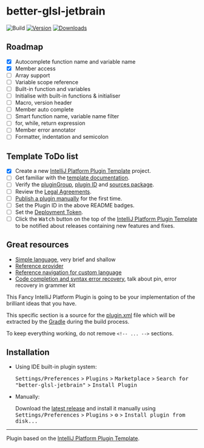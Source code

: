 # better-glsl-jetbrain

![Build](https://github.com/LeeTeng2001/better-glsl-jetbrain/workflows/Build/badge.svg)
[![Version](https://img.shields.io/jetbrains/plugin/v/PLUGIN_ID.svg)](https://plugins.jetbrains.com/plugin/PLUGIN_ID)
[![Downloads](https://img.shields.io/jetbrains/plugin/d/PLUGIN_ID.svg)](https://plugins.jetbrains.com/plugin/PLUGIN_ID)

## Roadmap
- [x] Autocomplete function name and variable name
- [x] Member access
- [ ] Array support
- [ ] Variable scope reference
- [ ] Built-in function and variables
- [ ] Initialise with built-in functions & initialiser
- [ ] Macro, version header
- [ ] Member auto complete
- [ ] Smart function name, variable name filter
- [ ] for, while, return expression
- [ ] Member error annotator
- [ ] Formatter, indentation and semicolon

## Template ToDo list
- [x] Create a new [IntelliJ Platform Plugin Template][template] project.
- [ ] Get familiar with the [template documentation][template].
- [ ] Verify the [pluginGroup](/gradle.properties), [plugin ID](/src/main/resources/META-INF/plugin.xml) and [sources package](/src/main/kotlin).
- [ ] Review the [Legal Agreements](https://plugins.jetbrains.com/docs/marketplace/legal-agreements.html).
- [ ] [Publish a plugin manually](https://plugins.jetbrains.com/docs/intellij/publishing-plugin.html?from=IJPluginTemplate) for the first time.
- [ ] Set the Plugin ID in the above README badges.
- [ ] Set the [Deployment Token](https://plugins.jetbrains.com/docs/marketplace/plugin-upload.html).
- [ ] Click the <kbd>Watch</kbd> button on the top of the [IntelliJ Platform Plugin Template][template] to be notified about releases containing new features and fixes.

## Great resources
- [Simple language](https://plugins.jetbrains.com/docs/intellij/custom-language-support-tutorial.html), very brief and shallow
- [Reference provider](https://intellij-support.jetbrains.com/hc/en-us/community/posts/206117609-Problems-to-add-PsiReferenceContributor)
- [Reference navigation for custom language](https://intellij-support.jetbrains.com/hc/en-us/community/posts/206763465-Navigation-from-usage-to-declaration-for-custom-language)
- [Code completion and syntax error recovery](https://intellij-support.jetbrains.com/hc/en-us/community/posts/360000081950-Code-completion-and-syntax-error-recovery), talk about pin, error recovery in grammer kit

<!-- Plugin description -->
This Fancy IntelliJ Platform Plugin is going to be your implementation of the brilliant ideas that you have.

This specific section is a source for the [plugin.xml](/src/main/resources/META-INF/plugin.xml) file which will be extracted by the [Gradle](/build.gradle.kts) during the build process.

To keep everything working, do not remove `<!-- ... -->` sections. 
<!-- Plugin description end -->

## Installation

- Using IDE built-in plugin system:
  
  <kbd>Settings/Preferences</kbd> > <kbd>Plugins</kbd> > <kbd>Marketplace</kbd> > <kbd>Search for "better-glsl-jetbrain"</kbd> >
  <kbd>Install Plugin</kbd>
  
- Manually:

  Download the [latest release](https://github.com/LeeTeng2001/better-glsl-jetbrain/releases/latest) and install it manually using
  <kbd>Settings/Preferences</kbd> > <kbd>Plugins</kbd> > <kbd>⚙️</kbd> > <kbd>Install plugin from disk...</kbd>


---
Plugin based on the [IntelliJ Platform Plugin Template][template].

[template]: https://github.com/JetBrains/intellij-platform-plugin-template
